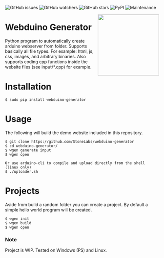<img alt="GitHub issues" src="https://img.shields.io/github/issues/StoneLabs/webduino-generator?style=flat-square"> <img alt="GitHub watchers" src="https://img.shields.io/github/watchers/StoneLabs/webduino-generator?style=flat-square"> <img alt="GitHub stars" src="https://img.shields.io/github/stars/StoneLabs/webduino-generator?style=flat-square"> <img alt="PyPI" src="https://img.shields.io/pypi/v/webduino-generator?style=flat-square"> <img alt="Maintenance" src="https://img.shields.io/maintenance/yes/2020?style=flat-square">

<img src="https://www.distrelec.de/Web/WebShopImages/landscape_large/3-/01/Arduino-ABX00027-30150883-01.jpg" align="right" width="200" />

# Webduino Generator
Python program to automatically create arduino webserver from folder.
Supports basically all file types. For example: html, js, css, images, and arbitrary binaries.
Also supports coding cpp functions inside the website files (see input/*.cpp) for example.

# Installation
```
$ sudo pip install webduino-generator
```

# Usage
The following will build the demo website included in this repository.
```
$ git clone https://github.com/StoneLabs/webduino-generator
$ cd webduino-generator/
$ wgen generate input
$ wgen open

Or use arduino-cli to compile and upload directly from the shell (linux only)
$ ./uploader.sh
```

# Projects
Aside from build a random folder you can create a project. By default a simple hello world program will be created.
```
$ wgen init
$ wgen build
$ wgen open
```

### Note
Project is WIP. Tested on Windows (PS) and Linux.
